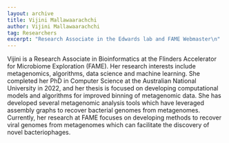 ```yaml
---
layout: archive
title: Vijini Mallawaarachchi
author: Vijini Mallawaarachchi
tag: Researchers
excerpt: "Research Associate in the Edwards lab and FAME Webmaster\n"
---
```


Vijini is a Research Associate in Bioinformatics at the Flinders Accelerator for Microbiome Exploration (FAME). Her research interests include metagenomics, algorithms, data science and machine learning. She completed her PhD in Computer Science at the Australian National University in 2022, and her thesis is focused on developing computational models and algorithms for improved binning of metagenomic data. She has developed several metagenomic analysis tools which have leveraged assembly graphs to recover bacterial genomes from metagenomes. Currently, her research at FAME focuses on developing methods to recover viral genomes from metagenomes which can facilitate the discovery of novel bacteriophages.
